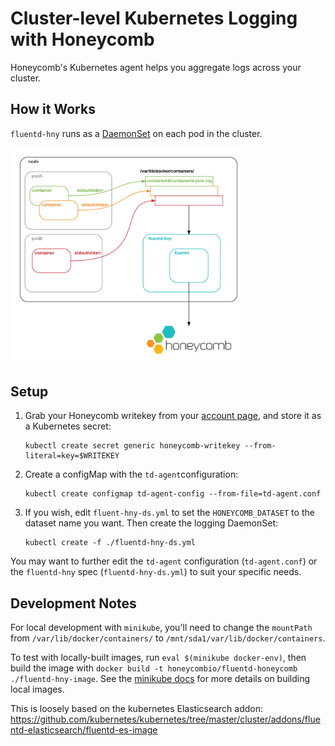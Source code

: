 # Cluster-level Kubernetes Logging with Honeycomb

Honeycomb's Kubernetes agent helps you aggregate logs across your cluster.


## How it Works

`fluentd-hny` runs as a [DaemonSet](https://kubernetes.io/docs/admin/daemons/) on each pod in the cluster.

<img src="static/fluentd-hny.png" alt="architecture diagram" width="75%">

## Setup

1. Grab your Honeycomb writekey from your [account page](https://ui.honeycomb.io/account), and store it as a Kubernetes secret:
    ```
    kubectl create secret generic honeycomb-writekey --from-literal=key=$WRITEKEY
    ```

2. Create a configMap with the `td-agent`configuration:
    ```
    kubectl create configmap td-agent-config --from-file=td-agent.conf
    ```

3. If you wish, edit `fluent-hny-ds.yml` to set the `HONEYCOMB_DATASET` to the dataset name you want.
    Then create the logging DaemonSet:
    ```
    kubectl create -f ./fluentd-hny-ds.yml
    ```

You may want to further edit the `td-agent` configuration (`td-agent.conf`) or the `fluentd-hny` spec (`fluentd-hny-ds.yml`) to suit your specific needs.

## Development Notes

For local development with `minikube`, you'll need to change the `mountPath` from `/var/lib/docker/containers/` to `/mnt/sda1/var/lib/docker/containers`.

To test with locally-built images, run `eval $(minikube docker-env)`, then build the image with `docker build -t honeycombio/fluentd-honeycomb ./fluentd-hny-image`. See the [minikube docs](https://github.com/kubernetes/minikube#reusing-the-docker-daemon) for more details on building local images.

This is loosely based on the kubernetes Elasticsearch addon:
https://github.com/kubernetes/kubernetes/tree/master/cluster/addons/fluentd-elasticsearch/fluentd-es-image
